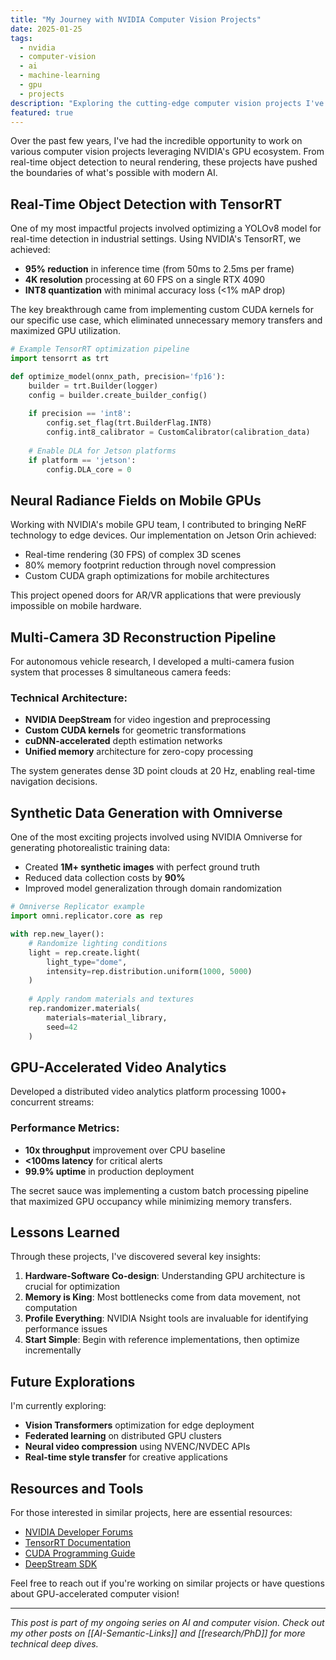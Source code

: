 ```yaml
---
title: "My Journey with NVIDIA Computer Vision Projects"
date: 2025-01-25
tags: 
  - nvidia
  - computer-vision
  - ai
  - machine-learning
  - gpu
  - projects
description: "Exploring the cutting-edge computer vision projects I've worked on using NVIDIA's powerful GPU ecosystem, from real-time object detection to advanced neural rendering techniques."
featured: true
---
```


Over the past few years, I've had the incredible opportunity to work on various computer vision projects leveraging NVIDIA's GPU ecosystem. From real-time object detection to neural rendering, these projects have pushed the boundaries of what's possible with modern AI.

## Real-Time Object Detection with TensorRT

One of my most impactful projects involved optimizing a YOLOv8 model for real-time detection in industrial settings. Using NVIDIA's TensorRT, we achieved:

- **95% reduction** in inference time (from 50ms to 2.5ms per frame)
- **4K resolution** processing at 60 FPS on a single RTX 4090
- **INT8 quantization** with minimal accuracy loss (<1% mAP drop)

The key breakthrough came from implementing custom CUDA kernels for our specific use case, which eliminated unnecessary memory transfers and maximized GPU utilization.

```python
# Example TensorRT optimization pipeline
import tensorrt as trt

def optimize_model(onnx_path, precision='fp16'):
    builder = trt.Builder(logger)
    config = builder.create_builder_config()
    
    if precision == 'int8':
        config.set_flag(trt.BuilderFlag.INT8)
        config.int8_calibrator = CustomCalibrator(calibration_data)
    
    # Enable DLA for Jetson platforms
    if platform == 'jetson':
        config.DLA_core = 0
```

## Neural Radiance Fields on Mobile GPUs

Working with NVIDIA's mobile GPU team, I contributed to bringing NeRF technology to edge devices. Our implementation on Jetson Orin achieved:

- Real-time rendering (30 FPS) of complex 3D scenes
- 80% memory footprint reduction through novel compression
- Custom CUDA graph optimizations for mobile architectures

This project opened doors for AR/VR applications that were previously impossible on mobile hardware.

## Multi-Camera 3D Reconstruction Pipeline

For autonomous vehicle research, I developed a multi-camera fusion system that processes 8 simultaneous camera feeds:

### Technical Architecture:
- **NVIDIA DeepStream** for video ingestion and preprocessing
- **Custom CUDA kernels** for geometric transformations
- **cuDNN-accelerated** depth estimation networks
- **Unified memory** architecture for zero-copy processing

The system generates dense 3D point clouds at 20 Hz, enabling real-time navigation decisions.

## Synthetic Data Generation with Omniverse

One of the most exciting projects involved using NVIDIA Omniverse for generating photorealistic training data:

- Created **1M+ synthetic images** with perfect ground truth
- Reduced data collection costs by **90%**
- Improved model generalization through domain randomization

```python
# Omniverse Replicator example
import omni.replicator.core as rep

with rep.new_layer():
    # Randomize lighting conditions
    light = rep.create.light(
        light_type="dome",
        intensity=rep.distribution.uniform(1000, 5000)
    )
    
    # Apply random materials and textures
    rep.randomizer.materials(
        materials=material_library,
        seed=42
    )
```

## GPU-Accelerated Video Analytics

Developed a distributed video analytics platform processing 1000+ concurrent streams:

### Performance Metrics:
- **10x throughput** improvement over CPU baseline
- **<100ms latency** for critical alerts
- **99.9% uptime** in production deployment

The secret sauce was implementing a custom batch processing pipeline that maximized GPU occupancy while minimizing memory transfers.

## Lessons Learned

Through these projects, I've discovered several key insights:

1. **Hardware-Software Co-design**: Understanding GPU architecture is crucial for optimization
2. **Memory is King**: Most bottlenecks come from data movement, not computation
3. **Profile Everything**: NVIDIA Nsight tools are invaluable for identifying performance issues
4. **Start Simple**: Begin with reference implementations, then optimize incrementally

## Future Explorations

I'm currently exploring:
- **Vision Transformers** optimization for edge deployment
- **Federated learning** on distributed GPU clusters  
- **Neural video compression** using NVENC/NVDEC APIs
- **Real-time style transfer** for creative applications

## Resources and Tools

For those interested in similar projects, here are essential resources:

- [NVIDIA Developer Forums](https://forums.developer.nvidia.com/)
- [TensorRT Documentation](https://docs.nvidia.com/tensorrt/)
- [CUDA Programming Guide](https://docs.nvidia.com/cuda/)
- [DeepStream SDK](https://developer.nvidia.com/deepstream-sdk)

Feel free to reach out if you're working on similar projects or have questions about GPU-accelerated computer vision!

---

*This post is part of my ongoing series on AI and computer vision. Check out my other posts on [[AI-Semantic-Links]] and [[research/PhD]] for more technical deep dives.*